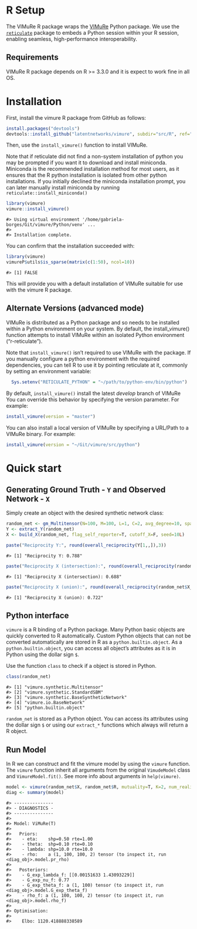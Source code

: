 
<!-- README.md is generated from README.Rmd. Please edit that file -->

# R Setup

The VIMuRe R package wraps the
[VIMuRe](https://github.com/latentnetworks/vimure/tree/develop/src/python) Python package. We use the [`reticulate`](https://rstudio.github.io/reticulate/) package to embeds a Python session within your R session, enabling seamless, high-performance interoperability.

## Requirements

VIMuRe R package depends on R \>= 3.3.0 and it is expect to work fine in all OS.

# Installation

First, install the vimure R package from GitHub as follows:

``` r
install.packages("devtools")
devtools::install_github("latentnetworks/vimure", subdir="src/R", ref="develop")
```

Then, use the `install_vimure()` function to install VIMuRe. 

Note that if reticulate did not find a non-system installation of python you may be prompted if you want it to download and install miniconda. Miniconda is the recommended installation method for most users, as it ensures that the R python installation is isolated from other python installations. If you initially declined the miniconda installation prompt, you can later manually install miniconda by running `reticulate::install_miniconda()`

``` r
library(vimure)
vimure::install_vimure()
```

    #> Using virtual environment '/home/gabriela-borges/Git/vimure/Python/venv' ...
    #> 
    #> Installation complete.

You can confirm that the installation succeeded with:

``` r
library(vimure)
vimureP$utils$is_sparse(matrix(c(1:50), ncol=10))
```

    #> [1] FALSE

This will provide you with a default installation of VIMuRe suitable for use with the vimure R package.

## Alternate Versions (advanced mode)

VIMuRe is distributed as a Python package and so needs to be installed within a Python environment on your system. By default, the
install_vimure() function attempts to install VIMuRe within an isolated Python environment (“r-reticulate”).

Note that `install_vimure()` isn’t required to use VIMuRe with the package. If you manually configure a python environment with the required dependencies, you can tell R to use it by pointing reticulate at it, commonly by setting an environment variable:

``` r
  Sys.setenv("RETICULATE_PYTHON" = "~/path/to/python-env/bin/python")
```

By default, `install_vimure()` install the latest *develop* branch of VIMuRe You can override this behavior by specifying the version parameter. For example:

``` r
install_vimure(version = "master")
```

You can also install a local version of VIMuRe by specifying a URL/Path to a VIMuRe binary. For example:

``` r
install_vimure(version = "~/Git/vimure/src/python")
```

# Quick start

## Generating Ground Truth - `Y` and Observed Network - `X`

Simply create an object with the desired synthetic network class:

``` r
random_net <- gm_Multitensor(N=100, M=100, L=1, C=2, avg_degree=10, sparsify=T, eta=0.99, seed=10)
Y <- extract_Y(random_net)
X <- build_X(random_net, flag_self_reporter=T, cutoff_X=F, seed=10L)

paste("Reciprocity Y:", round(overall_reciprocity(Y[1,,]),3))
```

    #> [1] "Reciprocity Y: 0.788"

``` r
paste("Reciprocity X (intersection):", round(overall_reciprocity(random_net$X_intersection$toarray()[1,,]),3))
```

    #> [1] "Reciprocity X (intersection): 0.688"

``` r
paste("Reciprocity X (union):", round(overall_reciprocity(random_net$X_union$toarray()[1,,]),3))
```

    #> [1] "Reciprocity X (union): 0.722"

## Python interface

`vimure` is a R binding of a Python package. Many Python basic objects are quickly converted to R automatically. Custom Python objects that can
not be converted automatically are stored in R as a `python.builtin.object`. As a `python.builtin.object`, you can access all object’s attributes as it is in Python using the dollar sign `$`.

Use the function `class` to check if a object is stored in Python.

``` r
class(random_net)
```

    #> [1] "vimure.synthetic.Multitensor"         
    #> [2] "vimure.synthetic.StandardSBM"         
    #> [3] "vimure.synthetic.BaseSyntheticNetwork"
    #> [4] "vimure.io.BaseNetwork"                
    #> [5] "python.builtin.object"

`random_net` is stored as a Python object. You can access its attributes using the dollar sign `$` or using our `extract_*` functions which always will return a R object.

## Run Model

In R we can construct and fit the vimure model by using the `vimure` function. The `vimure` function inherit all arguments from the original `VimudeModel` class and `VimureModel.fit()`. See more info about arguments in `help(vimure)`.

``` r
model <- vimure(random_net$X, random_net$R, mutuality=T, K=2, num_realisations=1, max_iter=150)
diag <- summary(model)
```

    #> ---------------
    #> - DIAGNOSTICS -
    #> ---------------
    #> 
    #> Model: ViMuRe(T)
    #> 
    #>   Priors:
    #>    - eta:    shp=0.50 rte=1.00
    #>    - theta:  shp=0.10 rte=0.10
    #>    - lambda: shp=10.0 rte=10.0
    #>    - rho:    a (1, 100, 100, 2) tensor (to inspect it, run <diag_obj>.model.pr_rho)
    #> 
    #>   Posteriors:
    #>    - G_exp_lambda_f: [[0.00151633 1.43093229]]
    #>    - G_exp_nu_f: 0.77
    #>    - G_exp_theta_f: a (1, 100) tensor (to inspect it, run <diag_obj>.model.G_exp_theta_f)
    #>    - rho_f: a (1, 100, 100, 2) tensor (to inspect it, run <diag_obj>.model.rho_f)
    #> 
    #> Optimisation:
    #> 
    #>    Elbo: 1120.418888338589
